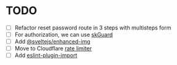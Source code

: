 # TODO

- [ ] Refactor reset password route in 3 steps with multisteps form
- [ ] For authorization, we can use [skGuard](https://github.com/qwacko/skGuard)
- [ ] Add [@sveltejs/enhanced-img](https://kit.svelte.dev/docs/images)
- [ ] Move to Cloudflare [rate limiter](https://developers.cloudflare.com/workers/runtime-apis/bindings/rate-limit/)
- [ ] Add [eslint-plugin-import](https://github.com/import-js/eslint-plugin-import)
